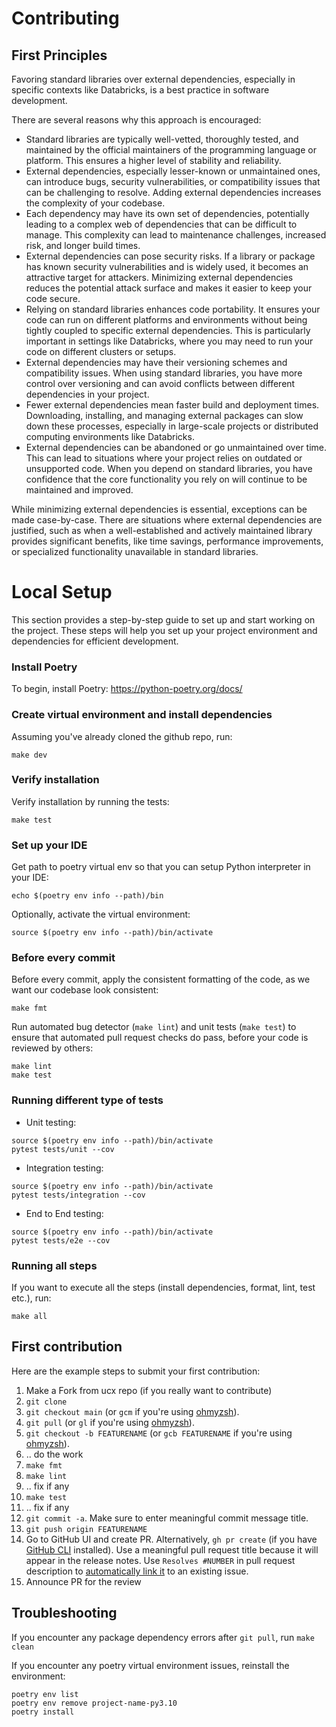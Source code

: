 # Contributing

## First Principles

Favoring standard libraries over external dependencies, especially in specific contexts like Databricks, is a best practice in software 
development. 

There are several reasons why this approach is encouraged:
- Standard libraries are typically well-vetted, thoroughly tested, and maintained by the official maintainers of the programming language or platform. This ensures a higher level of stability and reliability. 
- External dependencies, especially lesser-known or unmaintained ones, can introduce bugs, security vulnerabilities, or compatibility issues  that can be challenging to resolve. Adding external dependencies increases the complexity of your codebase. 
- Each dependency may have its own set of dependencies, potentially leading to a complex web of dependencies that can be difficult to manage. This complexity can lead to maintenance challenges, increased risk, and longer build times. 
- External dependencies can pose security risks. If a library or package has known security vulnerabilities and is widely used, it becomes an attractive target for attackers. Minimizing external dependencies reduces the potential attack surface and makes it easier to keep your code secure. 
- Relying on standard libraries enhances code portability. It ensures your code can run on different platforms and environments without being tightly coupled to specific external dependencies. This is particularly important in settings like Databricks, where you may need to run your code on different clusters or setups. 
- External dependencies may have their versioning schemes and compatibility issues. When using standard libraries, you have more control over versioning and can avoid conflicts between different dependencies in your project. 
- Fewer external dependencies mean faster build and deployment times. Downloading, installing, and managing external packages can slow down these processes, especially in large-scale projects or distributed computing environments like Databricks. 
- External dependencies can be abandoned or go unmaintained over time. This can lead to situations where your project relies on outdated or unsupported code. When you depend on standard libraries, you have confidence that the core functionality you rely on will continue to be maintained and improved. 

While minimizing external dependencies is essential, exceptions can be made case-by-case. There are situations where external dependencies are 
justified, such as when a well-established and actively maintained library provides significant benefits, like time savings, performance improvements, 
or specialized functionality unavailable in standard libraries.

# Local Setup

This section provides a step-by-step guide to set up and start working on the project. These steps will help you set up your project environment and dependencies for efficient development.

### Install Poetry

To begin, install Poetry:
https://python-poetry.org/docs/

### Create virtual environment and install dependencies

Assuming you've already cloned the github repo, run:
```shell
make dev
```

### Verify installation

Verify installation by running the tests:
```shell
make test
```

### Set up your IDE

Get path to poetry virtual env so that you can setup Python interpreter in your IDE:
```shell
echo $(poetry env info --path)/bin
```

Optionally, activate the virtual environment:
```shell
source $(poetry env info --path)/bin/activate
```

### Before every commit

Before every commit, apply the consistent formatting of the code, as we want our codebase look consistent:
```shell
make fmt
```

Run automated bug detector (`make lint`) and unit tests (`make test`) to ensure that automated
pull request checks do pass, before your code is reviewed by others: 
```shell
make lint
make test
```

### Running different type of tests

* Unit testing:

```shell
source $(poetry env info --path)/bin/activate
pytest tests/unit --cov
```

* Integration testing:
```shell
source $(poetry env info --path)/bin/activate
pytest tests/integration --cov
```

* End to End testing:
```shell
source $(poetry env info --path)/bin/activate
pytest tests/e2e --cov
```

### Running all steps

If you want to execute all the steps (install dependencies, format, lint, test etc.), run:
```shell
make all
```

## First contribution

Here are the example steps to submit your first contribution:

1. Make a Fork from ucx repo (if you really want to contribute)
2. `git clone`
3. `git checkout main` (or `gcm` if you're using [ohmyzsh](https://ohmyz.sh/)).
4. `git pull` (or `gl` if you're using [ohmyzsh](https://ohmyz.sh/)).
5. `git checkout -b FEATURENAME` (or `gcb FEATURENAME` if you're using [ohmyzsh](https://ohmyz.sh/)).
6. .. do the work
7. `make fmt`
8. `make lint`
9. .. fix if any
10. `make test`
11. .. fix if any
12. `git commit -a`. Make sure to enter meaningful commit message title.
13. `git push origin FEATURENAME`
14. Go to GitHub UI and create PR. Alternatively, `gh pr create` (if you have [GitHub CLI](https://cli.github.com/) installed). 
    Use a meaningful pull request title because it will appear in the release notes. Use `Resolves #NUMBER` in pull
    request description to [automatically link it](https://docs.github.com/en/get-started/writing-on-github/working-with-advanced-formatting/using-keywords-in-issues-and-pull-requests#linking-a-pull-request-to-an-issue)
    to an existing issue. 
15. Announce PR for the review

## Troubleshooting

If you encounter any package dependency errors after `git pull`, run `make clean`

If you encounter any poetry virtual environment issues, reinstall the environment:
```
poetry env list
poetry env remove project-name-py3.10
poetry install
```
